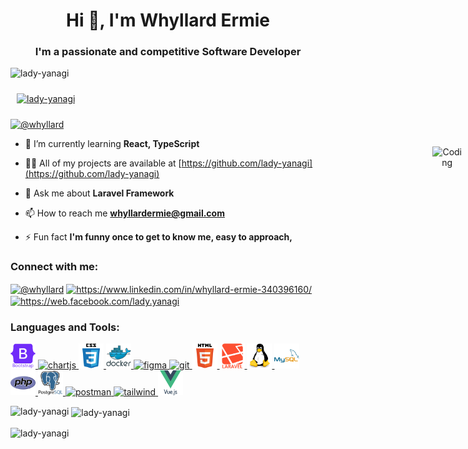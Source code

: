 <h1 align="center">Hi 👋, I'm Whyllard Ermie</h1>
<h3 align="center">I'm a passionate and competitive Software Developer</h3>

<p align="left"> <img src="https://komarev.com/ghpvc/?username=lady-yanagi&label=Profile%20views&color=0e75b6&style=flat" alt="lady-yanagi" /> </p>

<p align="left"> <a href="https://github.com/ryo-ma/github-profile-trophy"><img src="https://github-profile-trophy.vercel.app/?username=lady-yanagi&theme=flat" alt="lady-yanagi" style="margin: 10px;" /></a> </p>

<p align="left"> <a href="https://twitter.com/@whyllard" target="blank"><img src="https://img.shields.io/twitter/follow/@whyllard?logo=twitter&style=for-the-badge" alt="@whyllard" /></a> </p>

<div style="position: absolute;
  right: 0px;
  width: 50px;
  padding: 10px; border-radius: 5%;" align="center">
    <img src="https://camo.githubusercontent.com/7de37139d0b4c1ce40865e799b446c0e963a3dd8fb68d239707237c40604fa3d/68747470733a2f2f63646e2e6472696262626c652e636f6d2f75736572732f3733303730332f73637265656e73686f74732f363538313234332f6176656e746f2e676966" alt="Coding" style="border-style: solid; border-radius: 5%;
border-color:transparent;">
</div>

- 🌱 I’m currently learning **React, TypeScript**

- 👨‍💻 All of my projects are available at [https://github.com/lady-yanagi](https://github.com/lady-yanagi)

- 💬 Ask me about **Laravel Framework**

- 📫 How to reach me **whyllardermie@gmail.com**

- ⚡ Fun fact **I'm funny once to get to know me, easy to approach,**

<h3 align="left">Connect with me:</h3>
<p align="left">
<a href="https://twitter.com/@whyllard" target="blank"><img align="center" src="https://raw.githubusercontent.com/rahuldkjain/github-profile-readme-generator/master/src/images/icons/Social/twitter.svg" alt="@whyllard" height="30" width="40" /></a>
<a href="https://linkedin.com/in/https://www.linkedin.com/in/whyllard-ermie-340396160/" target="blank"><img align="center" src="https://raw.githubusercontent.com/rahuldkjain/github-profile-readme-generator/master/src/images/icons/Social/linked-in-alt.svg" alt="https://www.linkedin.com/in/whyllard-ermie-340396160/" height="30" width="40" /></a>
<a href="https://fb.com/https://web.facebook.com/lady.yanagi" target="blank"><img align="center" src="https://raw.githubusercontent.com/rahuldkjain/github-profile-readme-generator/master/src/images/icons/Social/facebook.svg" alt="https://web.facebook.com/lady.yanagi" height="30" width="40" /></a>
</p>

<h3 align="left">Languages and Tools:</h3>
<p align="left"> <a href="https://getbootstrap.com" target="_blank" rel="noreferrer"> <img src="https://raw.githubusercontent.com/devicons/devicon/master/icons/bootstrap/bootstrap-plain-wordmark.svg" alt="bootstrap" width="40" height="40"/> </a> <a href="https://www.chartjs.org" target="_blank" rel="noreferrer"> <img src="https://www.chartjs.org/media/logo-title.svg" alt="chartjs" width="40" height="40"/> </a> <a href="https://www.w3schools.com/css/" target="_blank" rel="noreferrer"> <img src="https://raw.githubusercontent.com/devicons/devicon/master/icons/css3/css3-original-wordmark.svg" alt="css3" width="40" height="40"/> </a> <a href="https://www.docker.com/" target="_blank" rel="noreferrer"> <img src="https://raw.githubusercontent.com/devicons/devicon/master/icons/docker/docker-original-wordmark.svg" alt="docker" width="40" height="40"/> </a> <a href="https://www.figma.com/" target="_blank" rel="noreferrer"> <img src="https://www.vectorlogo.zone/logos/figma/figma-icon.svg" alt="figma" width="40" height="40"/> </a> <a href="https://git-scm.com/" target="_blank" rel="noreferrer"> <img src="https://www.vectorlogo.zone/logos/git-scm/git-scm-icon.svg" alt="git" width="40" height="40"/> </a> <a href="https://www.w3.org/html/" target="_blank" rel="noreferrer"> <img src="https://raw.githubusercontent.com/devicons/devicon/master/icons/html5/html5-original-wordmark.svg" alt="html5" width="40" height="40"/> </a> <a href="https://laravel.com/" target="_blank" rel="noreferrer"> <img src="https://raw.githubusercontent.com/devicons/devicon/master/icons/laravel/laravel-plain-wordmark.svg" alt="laravel" width="40" height="40"/> </a> <a href="https://www.linux.org/" target="_blank" rel="noreferrer"> <img src="https://raw.githubusercontent.com/devicons/devicon/master/icons/linux/linux-original.svg" alt="linux" width="40" height="40"/> </a> <a href="https://www.mysql.com/" target="_blank" rel="noreferrer"> <img src="https://raw.githubusercontent.com/devicons/devicon/master/icons/mysql/mysql-original-wordmark.svg" alt="mysql" width="40" height="40"/> </a> <a href="https://www.php.net" target="_blank" rel="noreferrer"> <img src="https://raw.githubusercontent.com/devicons/devicon/master/icons/php/php-original.svg" alt="php" width="40" height="40"/> </a> <a href="https://www.postgresql.org" target="_blank" rel="noreferrer"> <img src="https://raw.githubusercontent.com/devicons/devicon/master/icons/postgresql/postgresql-original-wordmark.svg" alt="postgresql" width="40" height="40"/> </a> <a href="https://postman.com" target="_blank" rel="noreferrer"> <img src="https://www.vectorlogo.zone/logos/getpostman/getpostman-icon.svg" alt="postman" width="40" height="40"/> </a> <a href="https://tailwindcss.com/" target="_blank" rel="noreferrer"> <img src="https://www.vectorlogo.zone/logos/tailwindcss/tailwindcss-icon.svg" alt="tailwind" width="40" height="40"/> </a> <a href="https://vuejs.org/" target="_blank" rel="noreferrer"> <img src="https://raw.githubusercontent.com/devicons/devicon/master/icons/vuejs/vuejs-original-wordmark.svg" alt="vuejs" width="40" height="40"/> </a> </p>

<p><img align="left" src="https://github-readme-stats.vercel.app/api/top-langs?username=lady-yanagi&show_icons=true&locale=en&layout=compact" alt="lady-yanagi" /></p>

<p>&nbsp;<img align="center" src="https://github-readme-stats.vercel.app/api?username=lady-yanagi&show_icons=true&locale=en" alt="lady-yanagi" /></p>

<p><img align="center" src="https://github-readme-streak-stats.herokuapp.com/?user=lady-yanagi&" alt="lady-yanagi" /></p>
